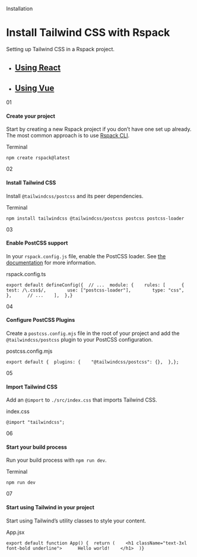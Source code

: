 Installation

# Install Tailwind CSS with Rspack

Setting up Tailwind CSS in a Rspack project.

- ## [Using React](/docs/installation/framework-guides/rspack/react)
- ## [Using Vue](/docs/installation/framework-guides/rspack/vue)

01

#### Create your project

Start by creating a new Rspack project if you don’t have one set up already. The most common approach is to use [Rspack CLI](https://rspack.dev/guide/start/quick-start#using-the-rspack-cli).

Terminal

```
npm create rspack@latest
```

02

#### Install Tailwind CSS

Install `@tailwindcss/postcss` and its peer dependencies.

Terminal

```
npm install tailwindcss @tailwindcss/postcss postcss postcss-loader
```

03

#### Enable PostCSS support

In your `rspack.config.js` file, enable the PostCSS loader. See [the documentation](https://rspack.dev/guide/tech/css#tailwind-css) for more information.

rspack.config.ts

```
export default defineConfig({  // ...  module: {    rules: [      {        test: /\.css$/,        use: ["postcss-loader"],        type: "css",      },      // ...    ],  },}
```

04

#### Configure PostCSS Plugins

Create a `postcss.config.mjs` file in the root of your project and add the `@tailwindcss/postcss` plugin to your PostCSS configuration.

postcss.config.mjs

```
export default {  plugins: {    "@tailwindcss/postcss": {},  },};
```

05

#### Import Tailwind CSS

Add an `@import` to `./src/index.css` that imports Tailwind CSS.

index.css

```
@import "tailwindcss";
```

06

#### Start your build process

Run your build process with `npm run dev`.

Terminal

```
npm run dev
```

07

#### Start using Tailwind in your project

Start using Tailwind’s utility classes to style your content.

App.jsx

```
export default function App() {  return (    <h1 className="text-3xl font-bold underline">      Hello world!    </h1>  )}
```

